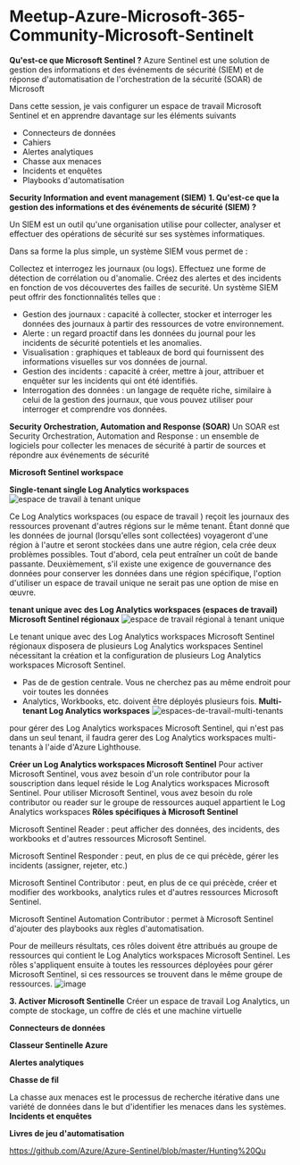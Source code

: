 # Meetup-Azure-Microsoft-365-Community-Microsoft-Sentinelt 


 **Qu'est-ce que Microsoft Sentinel ?**
Azure Sentinel est une solution de gestion des informations et des événements de sécurité (SIEM) et de réponse d'automatisation de l'orchestration de la sécurité (SOAR) de Microsoft

Dans cette session, je vais configurer un espace de travail Microsoft Sentinel et en apprendre davantage sur les éléments suivants
* Connecteurs de données
* Cahiers
* Alertes analytiques
* Chasse aux menaces
* Incidents et enquêtes
* Playbooks d'automatisation


**Security Information and event management (SIEM)**
**1. Qu'est-ce que la gestion des informations et des événements de sécurité (SIEM) ?**

Un SIEM est un outil qu'une organisation utilise pour collecter, analyser et effectuer des opérations de sécurité sur ses systèmes informatiques. 

Dans sa forme la plus simple, un système SIEM vous permet de :

Collectez et interrogez les journaux (ou logs).
Effectuez une forme de détection de corrélation ou d'anomalie.
Créez des alertes et des incidents en fonction de vos découvertes des failles de securité.
Un système SIEM peut offrir des fonctionnalités telles que :

* Gestion des journaux : capacité à collecter, stocker et interroger les données des journaux à partir des ressources de votre environnement.
* Alerte : un regard proactif dans les données du journal pour les incidents de sécurité potentiels et les anomalies.
* Visualisation : graphiques et tableaux de bord qui fournissent des informations visuelles sur vos données de journal.
* Gestion des incidents : capacité à créer, mettre à jour, attribuer et enquêter sur les incidents qui ont été identifiés.
* Interrogation des données : un langage de requête riche, similaire à celui de la gestion des journaux, que vous pouvez utiliser pour interroger et comprendre vos données.


**Security Orchestration, Automation and Response (SOAR)**
Un SOAR est Security Orchestration, Automation and Response : un ensemble de logiciels pour collecter les menaces de sécurité à partir de sources et répondre aux événements de sécurité


**Microsoft Sentinel workspace**

**Single-tenant single Log Analytics workspaces**
![espace de travail à tenant unique](https://user-images.githubusercontent.com/108787059/205441652-79dbed21-48a0-4faa-876c-d16ba12ea2cc.png)

Ce Log Analytics workspaces (ou  espace de travail ) reçoit les journaux des ressources provenant d'autres régions sur le  même tenant. Étant donné que les données de journal (lorsqu'elles sont collectées) voyageront d'une région à l'autre et seront stockées dans une autre région, cela crée deux problèmes possibles. Tout d'abord, cela peut entraîner un coût de bande passante. Deuxièmement, s'il existe une exigence de gouvernance des données pour conserver les données dans une région spécifique, l'option d'utiliser un espace de travail unique ne serait pas une option de mise en œuvre.

**tenant unique avec des Log Analytics workspaces (espaces de travail) Microsoft Sentinel régionaux**
![espace de travail régional à tenant unique](https://user-images.githubusercontent.com/108787059/205441664-cd1652b4-0a5e-4b79-b2c0-53474e2621c2.png)

Le tenant unique avec des Log Analytics workspaces Microsoft Sentinel régionaux disposera de plusieurs Log Analytics workspaces Sentinel nécessitant la création et la configuration de plusieurs Log Analytics workspaces Microsoft Sentinel.
* Pas de de gestion centrale. Vous ne cherchez pas au même endroit pour voir toutes les données
* Analytics, Workbooks, etc. doivent être déployés plusieurs fois.
**Multi-tenant Log Analytics workspaces**
![espaces-de-travail-multi-tenants](https://user-images.githubusercontent.com/108787059/205441668-f2482989-ac0b-474d-92d2-3d5579479a64.png)

pour gérer des Log Analytics workspaces  Microsoft Sentinel, qui n'est pas dans un seul tenant, il faudra  gerer des Log Analytics workspaces multi-tenants à l'aide d'Azure Lighthouse.

**Créer un Log Analytics workspaces Microsoft Sentinel**
Pour activer Microsoft Sentinel, vous avez besoin d'un role contributor pour la souscription dans lequel réside le Log Analytics workspaces Microsoft Sentinel. Pour utiliser Microsoft Sentinel, vous avez besoin du role contributor ou reader sur le groupe de ressources auquel appartient le Log Analytics workspaces
**Rôles spécifiques à Microsoft Sentinel**

Microsoft Sentinel Reader : peut afficher des données, des incidents, des workbooks et d'autres ressources Microsoft Sentinel.

Microsoft Sentinel Responder : peut, en plus de ce qui précède, gérer les incidents (assigner, rejeter, etc.)

Microsoft Sentinel Contributor : peut, en plus de ce qui précède, créer et modifier des workbooks, analytics rules et d'autres ressources Microsoft Sentinel.

Microsoft Sentinel Automation Contributor : permet à Microsoft Sentinel d'ajouter des playbooks aux règles d'automatisation. 

Pour de meilleurs résultats, ces rôles doivent être attribués au groupe de ressources qui contient le Log Analytics workspaces  Microsoft Sentinel. Les rôles s'appliquent ensuite à toutes les ressources déployées pour gérer Microsoft Sentinel, si ces ressources se trouvent dans le même groupe de ressources.
![image](https://user-images.githubusercontent.com/108787059/205442362-979c288a-74b9-47bd-8d06-42176ab6274c.png)

**3. Activer Microsoft Sentinelle**
Créer un espace de travail Log Analytics, un compte de stockage, un coffre de clés et une machine virtuelle

**Connecteurs de données**

**Classeur Sentinelle Azure**

**Alertes analytiques**

**Chasse de fil**

La chasse aux menaces est le processus de recherche itérative dans une variété de données dans le but d'identifier les menaces dans les systèmes.
**Incidents et enquêtes**

**Livres de jeu d'automatisation**



https://github.com/Azure/Azure-Sentinel/blob/master/Hunting%20Qu
